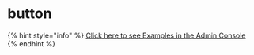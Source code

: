# button

{% hint style="info" %}
[Click here to see Examples in the Admin Console](https://app.fmbetterforms.com/#/formedetail?id=5251675D-4A4D-4FE1-AD35-5D5B038CA924)
{% endhint %}

